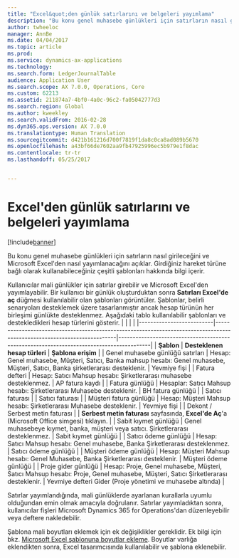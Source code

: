 ```yaml
---
title: "Excel&quot;den günlük satırlarını ve belgeleri yayımlama"
description: "Bu konu genel muhasebe günlükleri için satırların nasıl girileceğini ve Microsoft Excel&quot;den nasıl yayımlanacağını açıklar. Girdiğiniz hareket türüne bağlı olarak kullanabileceğiniz çeşitli şablonları hakkında bilgi içerir."
author: twheeloc
manager: AnnBe
ms.date: 04/04/2017
ms.topic: article
ms.prod: 
ms.service: dynamics-ax-applications
ms.technology: 
ms.search.form: LedgerJournalTable
audience: Application User
ms.search.scope: AX 7.0.0, Operations, Core
ms.custom: 62213
ms.assetid: 211874a7-4bf0-4a0c-96c2-fa05042777d3
ms.search.region: Global
ms.author: kweekley
ms.search.validFrom: 2016-02-28
ms.dyn365.ops.version: AX 7.0.0
ms.translationtype: Human Translation
ms.sourcegitcommit: d421b161216d700f7819f1da8c0ca8ad089b5670
ms.openlocfilehash: a43bf66de7602aa9fb47925996ec5b979e1f8dac
ms.contentlocale: tr-tr
ms.lasthandoff: 05/25/2017


---
```


# <a name="publish-journal-lines-and-documents-from-excel"></a>Excel'den günlük satırlarını ve belgeleri yayımlama

[!include[banner](../includes/banner.md)]


Bu konu genel muhasebe günlükleri için satırların nasıl girileceğini ve Microsoft Excel'den nasıl yayımlanacağını açıklar. Girdiğiniz hareket türüne bağlı olarak kullanabileceğiniz çeşitli şablonları hakkında bilgi içerir.

Kullanıcılar mali günlükler için satırlar girebilir ve Microsoft Excel'den yayımlayabilir. Bir kullanıcı bir günlük oluşturduktan sonra **Satırları Excel'de aç** düğmesi kullanılabilir olan şablonları görüntüler. Şablonlar, belirli senaryoları desteklemek üzere tasarlanmıştır ancak hesap türünün her birleşimi günlükte desteklenmez. Aşağıdaki tablo kullanılabilir şablonları ve destekledikleri hesap türlerini gösterir.
|                          |                                                                                                                         |                                                                                         |
|--------------------------|-------------------------------------------------------------------------------------------------------------------------|-----------------------------------------------------------------------------------------|
| **Şablon**             | **Desteklenen hesap türleri**                                                                                             | **Şablona erişim**                                                          |
| Genel muhasebe günlüğü satırları     | Hesap: Genel muhasebe, Müşteri, Satıcı, Banka mahsup hesabı: Genel muhasebe, Müşteri, Satıcı, Banka şirketlerarası desteklenir.       | Yevmiye fişi                                                                         |
| Fatura defteri         | Hesap: Satıcı Mahsup hesabı: Şirketlerarası muhasebe desteklenmez.                                                    | AP fatura kaydı                                                                     |
| Fatura günlüğü          | Hesaplar: Satıcı Mahsup hesabı: Şirketlerarası Muhasebe desteklenir.                                                      | BH fatura günlüğü                                                                      |
| Satıcı faturası           |                                                                                                                         | Satıcı faturası                                                                          |
| Müşteri fatura günlüğü | Hesap: Müşteri Mahsup hesabı: Şirketlerarası Muhasebe desteklenir.                                                     | Yevmiye fişi                                                                         |
| Dekont / Serbest metin faturası        |                                                                                                                         | **Serbest metin faturası** sayfasında, **Excel'de Aç**'a (Microsoft Office simgesi) tıklayın. |
| Sabit kıymet günlüğü     | Genel muhasebeye kıymet, banka, müşteri veya satıcı. Şirketlerarası desteklenmez.                                               | Sabit kıymet günlüğü                                                                     |
| Satıcı ödeme günlüğü   | Hesap: Satıcı Mahsup hesabı: Genel muhasebe, Banka Şirketlerarası desteklenmez.                                                 | Satıcı ödeme günlüğü                                                                  |
| Müşteri ödeme günlüğü | Hesap: Müşteri Mahsup hesabı: Genel Muhasebe, Banka Şirketlerarası desteklenir.                                               | Müşteri ödeme günlüğü                                                                |
| Proje gider günlüğü  | Hesap: Proje, Genel muhasebe, Müşteri, Satıcı Mahsup hesabı: Proje, Genel muhasebe, Müşteri, Satıcı Şirketlerarası desteklenir. | Yevmiye defteri Gider (Proje yönetimi ve muhasebe altında)                       |

Satırlar yayımlandığında, mali günlüklerde ayarlanan kurallarla uyumlu olduğundan emin olmak amacıyla doğrulanır. Satırlar yayımladıktan sonra, kullanıcılar fişleri Microsoft Dynamics 365 for Operations'dan düzenleyebilir veya deftere nakledebilir. 

Şablona mali boyutları eklemek için ek değişiklikler gereklidir. Ek bilgi için bkz. [Microsoft Excel şablonuna boyutlar ekleme](/dynamics365/operations/dev-itpro/financial/add-dimensions-excel-templates). Boyutlar varlığa eklendikten sonra, Excel tasarımcısında kullanılabilir ve şablona eklenebilir.






